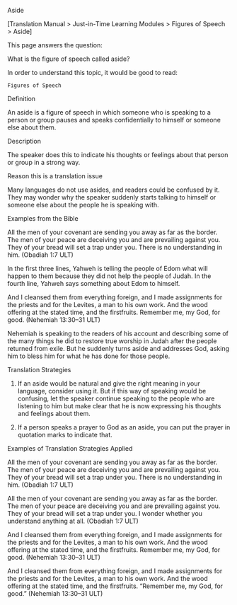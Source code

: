 Aside

[Translation Manual > Just-in-Time Learning Modules > Figures of Speech > Aside]

This page answers the question:

What is the figure of speech called aside?

In order to understand this topic, it would be good to read:

    Figures of Speech

Definition

An aside is a figure of speech in which someone who is speaking to a person or group pauses and speaks confidentially to himself or someone else about them.

Description

The speaker does this to indicate his thoughts or feelings about that person or group in a strong way.

Reason this is a translation issue

Many languages do not use asides, and readers could be confused by it. They may wonder why the speaker suddenly starts talking to himself or someone else about the people he is speaking with.

Examples from the Bible

All the men of your covenant are sending you away as far as the border.
The men of your peace are deceiving you and are prevailing against you.
They of your bread will set a trap under you. 
There is no understanding in him. (Obadiah 1:7 ULT)

In the first three lines, Yahweh is telling the people of Edom what will happen to them because they did not help the people of Judah. In the fourth line, Yahweh says something about Edom to himself.

And I cleansed them from everything foreign, and I made assignments for the priests and for the Levites, a man to his own work. And the wood offering at the stated time, and the firstfruits. Remember me, my God, for good. (Nehemiah 13:30–31 ULT)

Nehemiah is speaking to the readers of his account and describing some of the many things he did to restore true worship in Judah after the people returned from exile. But he suddenly turns aside and addresses God, asking him to bless him for what he has done for those people.

Translation Strategies

1. If an aside would be natural and give the right meaning in your language, consider using it. But if this way of speaking would be confusing, let the speaker continue speaking to the people who are listening to him but make clear that he is now expressing his thoughts and feelings about them.

2. If a person speaks a prayer to God as an aside, you can put the prayer in quotation marks to indicate that.

Examples of Translation Strategies Applied

All the men of your covenant are sending you away as far as the border.
The men of your peace are deceiving you and are prevailing against you.
They of your bread will set a trap under you. 
There is no understanding in him. (Obadiah 1:7 ULT)

All the men of your covenant are sending you away as far as the border.
The men of your peace are deceiving you and are prevailing against you.
They of your bread will set a trap under you. 
I wonder whether you understand anything at all. (Obadiah 1:7 ULT)

And I cleansed them from everything foreign, and I made assignments for the priests and for the Levites, a man to his own work. And the wood offering at the stated time, and the firstfruits. Remember me, my God, for good. (Nehemiah 13:30–31 ULT)

And I cleansed them from everything foreign, and I made assignments for the priests and for the Levites, a man to his own work. And the wood offering at the stated time, and the firstfruits. “Remember me, my God, for good.” (Nehemiah 13:30–31 ULT)
